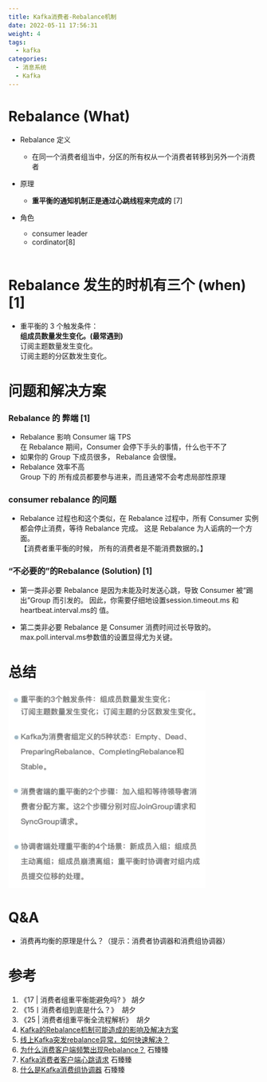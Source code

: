 ```yaml
---
title: Kafka消费者-Rebalance机制 
date: 2022-05-11 17:56:31
weight: 4
tags:
  - kafka  
categories:
  - 消息系统
  - Kafka   
---
```


<p></p>
<!-- more -->


# Rebalance (What)
+ Rebalance 定义   
  + 在同一个消费者组当中，分区的所有权从一个消费者转移到另外一个消费者  

+ 原理  
  + **重平衡的通知机制正是通过心跳线程来完成的** [7]

+ 角色  
  + consumer leader  
  + cordinator[8]  
     
# Rebalance 发生的时机有三个 (when) [1]
+ 重平衡的 3 个触发条件：  
**组成员数量发生变化。(最常遇到)**  
订阅主题数量发生变化。  
订阅主题的分区数发生变化。  

# 问题和解决方案
###  Rebalance 的 弊端 [1]
+ Rebalance 影响 Consumer 端 TPS  
  在 Rebalance 期间，Consumer 会停下手头的事情，什么也干不了  
+ 如果你的 Group 下成员很多， Rebalance 会很慢。  
+ Rebalance 效率不高  
  Group 下的 所有成员都要参与进来，而且通常不会考虑局部性原理  


### consumer rebalance 的问题
+ Rebalance 过程也和这个类似，在 Rebalance 过程中，所有 Consumer 实例都会停止消费，等待 Rebalance 完成。  这是 Rebalance 为人诟病的一个方面。  
【消费者重平衡的时候， 所有的消费者是不能消费数据的。】  

###  “不必要的”的Rebalance (Solution) [1]
+ 第一类非必要 Rebalance 是因为未能及时发送心跳，导致 Consumer 被“踢出”Group 而引发的。
因此，你需要仔细地设置session.timeout.ms 和 heartbeat.interval.ms的 值。  

+ 第二类非必要 Rebalance 是 Consumer 消费时间过长导致的。  
  max.poll.interval.ms参数值的设置显得尤为关键。  

# 总结
![consumer1](./images/consumer1.jpg)

# Q&A
+ 消费再均衡的原理是什么？（提示：消费者协调器和消费组协调器）

# 参考
1. 《17 | 消费者组重平衡能避免吗? 》  胡夕
2. 《15丨消费者组到底是什么？》  胡夕
3. 《25 | 消费者组重平衡全流程解析》  胡夕
4. [Kafka的Rebalance机制可能造成的影响及解决方案](https://blog.csdn.net/lzxlfly/article/details/106246879)
5. [线上Kafka突发rebalance异常，如何快速解决？](https://www.cnblogs.com/chanshuyi/p/kafka_rebalance_quick_guide.html)
6. [为什么消费客户端频繁出现Rebalance？](https://help.aliyun.com/knowledge_detail/154454.html)  石臻臻
7. [Kafka消费者客户端心跳请求](https://mp.weixin.qq.com/s?__biz=Mzg4ODY1NTcxNg==&mid=2247494990&idx=1&sn=54f626f66b8d0c1330a586ca800b1609)  石臻臻
8. [什么是Kafka消费组协调器](https://mp.weixin.qq.com/s?__biz=Mzg4ODY1NTcxNg==&mid=2247494917&idx=1&sn=e1b18b70b58a3e9797a0110972a9d43e)  石臻臻

